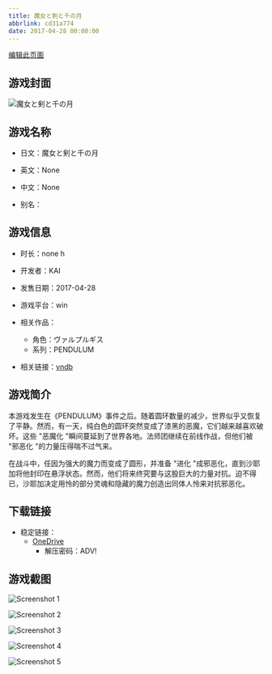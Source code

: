 ```yaml
---
title: 魔女と剣と千の月
abbrlink: cd31a774
date: 2017-04-28 00:00:00
---
```

[编辑此页面](https://github.com/ACG-3/ADV3-source/blob/main/source/_posts/games/%E9%AD%94%E5%A5%B3%E3%81%A8%E5%89%A3%E3%81%A8%E5%8D%83%E3%81%AE%E6%9C%88.md)

## 游戏封面

![魔女と剣と千の月](https://pan.timero.xyz/d/onedrive/img_lib_001/%E9%AD%94%E5%A5%B3%E3%81%A8%E5%89%A3%E3%81%A8%E5%8D%83%E3%81%AE%E6%9C%88_cover.avif)


## 游戏名称

- 日文：魔女と剣と千の月
- 英文：None
- 中文：None

- 别名：


## 游戏信息

- 时长：none h
- 开发者：KAI
- 发售日期：2017-04-28
- 游戏平台：win
- 相关作品：
   - 角色：ヴァルプルギス
   - 系列：PENDULUM

- 相关链接：[vndb](https://vndb.org/v19663)


## 游戏简介

本游戏发生在《PENDULUM》事件之后。随着圆环数量的减少，世界似乎又恢复了平静。然而，有一天，纯白色的圆环突然变成了漆黑的恶魔，它们越来越喜欢破坏。这些 "恶魔化 "瞬间蔓延到了世界各地。法师团继续在前线作战，但他们被 "邪恶化 "的力量压得喘不过气来。

在战斗中，任因为强大的魔力而变成了圆形，并准备 "进化 "成邪恶化，直到沙耶加将他封印在悬浮状态。然而，他们将来终究要与这股巨大的力量对抗。迫不得已，沙耶加决定用怜的部分灵魂和隐藏的魔力创造出同体人怜来对抗邪恶化。




## 下载链接

- 稳定链接：
    - [OneDrive](https://pan.timero.xyz/onedrive/adv_lib_001/%E9%AD%94%E5%A5%B3%E3%81%A8%E5%89%A3%E3%81%A8%E5%8D%83%E3%81%AE%E6%9C%88)
        - 解压密码：ADV!



## 游戏截图


![Screenshot 1](https://pan.timero.xyz/d/onedrive/img_lib_001/%E9%AD%94%E5%A5%B3%E3%81%A8%E5%89%A3%E3%81%A8%E5%8D%83%E3%81%AE%E6%9C%88_Screenshot_1.avif)

![Screenshot 2](https://pan.timero.xyz/d/onedrive/img_lib_001/%E9%AD%94%E5%A5%B3%E3%81%A8%E5%89%A3%E3%81%A8%E5%8D%83%E3%81%AE%E6%9C%88_Screenshot_2.avif)

![Screenshot 3](https://pan.timero.xyz/d/onedrive/img_lib_001/%E9%AD%94%E5%A5%B3%E3%81%A8%E5%89%A3%E3%81%A8%E5%8D%83%E3%81%AE%E6%9C%88_Screenshot_3.avif)

![Screenshot 4](https://pan.timero.xyz/d/onedrive/img_lib_001/%E9%AD%94%E5%A5%B3%E3%81%A8%E5%89%A3%E3%81%A8%E5%8D%83%E3%81%AE%E6%9C%88_Screenshot_4.avif)

![Screenshot 5](https://pan.timero.xyz/d/onedrive/img_lib_001/%E9%AD%94%E5%A5%B3%E3%81%A8%E5%89%A3%E3%81%A8%E5%8D%83%E3%81%AE%E6%9C%88_Screenshot_5.avif)

